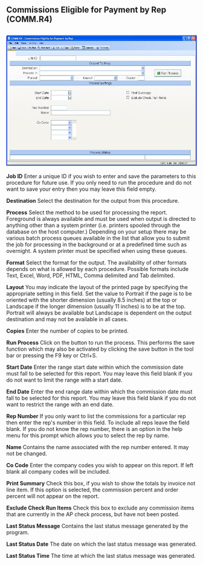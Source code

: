 ##  Commissions Eligible for Payment by Rep (COMM.R4)

<PageHeader />

##

![](./COMM-R4-1.jpg)

**Job ID** Enter a unique ID if you wish to enter and save the parameters to
this procedure for future use. If you only need to run the procedure and do
not want to save your entry then you may leave this field empty.  
  
**Destination** Select the destination for the output from this procedure.  
  
**Process** Select the method to be used for processing the report. Foreground
is always available and must be used when output is directed to anything other
than a system printer (i.e. printers spooled through the database on the host
computer.) Depending on your setup there may be various batch process queues
available in the list that allow you to submit the job for processing in the
background or at a predefined time such as overnight. A system printer must be
specified when using these queues.  
  
**Format** Select the format for the output. The availability of other formats
depends on what is allowed by each procedure. Possible formats include Text,
Excel, Word, PDF, HTML, Comma delimited and Tab delimited.  
  
**Layout** You may indicate the layout of the printed page by specifying the
appropriate setting in this field. Set the value to Portrait if the page is to
be oriented with the shorter dimension (usually 8.5 inches) at the top or
Landscape if the longer dimension (usually 11 inches) is to be at the top.
Portrait will always be available but Landscape is dependent on the output
destination and may not be available in all cases.  
  
**Copies** Enter the number of copies to be printed.  
  
**Run Process** Click on the button to run the process. This performs the save
function which may also be activated by clicking the save button in the tool
bar or pressing the F9 key or Ctrl+S.  
  
**Start Date** Enter the range start date within which the commission date
must fall to be selected for this report. You may leave this field blank if
you do not want to limit the range with a start date.  
  
**End Date** Enter the end range date within which the commission date must
fall to be selected for this report. You may leave this field blank if you do
not want to restrict the range with an end date.  
  
**Rep Number** If you only want to list the commissions for a particular rep
then enter the rep's number in this field. To include all reps leave the field
blank. If you do not know the rep number, there is an option in the help menu
for this prompt which allows you to select the rep by name.  
  
**Name** Contains the name associated with the rep number entered. It may not
be changed.  
  
**Co Code** Enter the company codes you wish to appear on this report. If left
blank all company codes will be included.  
  
**Print Summary** Check this box, if you wish to show the totals by invoice
not line item. If this option is selected, the commission percent and order
percent will not appear on the report.  
  
**Exclude Check Run Items** Check this box to exclude any commission items
that are currently in the AP check process, but have not been posted.  
  
**Last Status Message** Contains the last status message generated by the
program.  
  
**Last Status Date** The date on which the last status message was generated.  
  
**Last Status Time** The time at which the last status message was generated.  
  
  
<badge text= "Version 8.10.57" vertical="middle" />

<PageFooter />